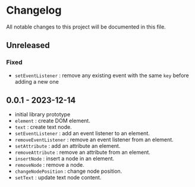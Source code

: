 # Changelog

All notable changes to this project will be documented in this file.

## Unreleased

### Fixed

- `setEventListener` : remove any existing event with the same `key` before adding a new one

## 0.0.1 - 2023-12-14

- initial library prototype
- `element` : create DOM element.
- `text` : create text node.
- `setEventListener` : add an event listener to an element.
- `removeEventListener` : remove an event listener from an element.
- `setAttribute` : add an attribute an element.
- `removeAttribute` : remove an attribute from an element.
- `insertNode` : insert a node in an element.
- `removeNode` : remove a node.
- `changeNodePosition` : change node position.
- `setText` : update text node content.
